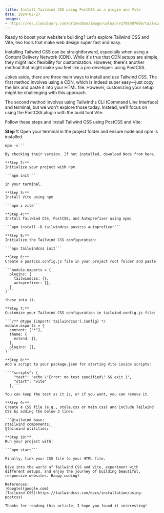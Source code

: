 ```yaml
---
title: Install Tailwind CSS using PostCSS as a plugin and Vite
date: 2024-02-27
images: 
- https://res.cloudinary.com/dr1nwz8am/image/upload/v1708987666/tailwindcss-postcss-vite-by-sakibsnaz-dev_sbpk4p.webp
---
```

Ready to boost your website's building? Let's explore Tailwind CSS and Vite, two tools that make web design super fast and easy.

Installing Tailwind CSS can be straightforward, especially when using a Content Delivery Network (CDN). While it's true that CDN setups are simple, they might lack flexibility for customization. However, there's another method that might make you feel like a pro developer: using PostCSS.

Jokes aside, there are three main ways to install and use Tailwind CSS. The first method involves using a CDN, which is indeed super easy—just copy the link and paste it into your HTML file. However, customizing your setup might be challenging with this approach.

The second method involves using Tailwind's CLI (Command Line Interface) and terminal, but we won't explore those today. Instead, we'll focus on using the PostCSS plugin with the build tool Vite.

Follow these steps and install Tailwind CSS using PostCSS and Vite:

**Step 1:**
Open your terminal in the project folder and ensure node and npm is installed.

```node -v
npm -v```

By checking their version. If not installed, download Node from here.

**Step 2:**
Initialize your project with npm

```npm init```

in your terminal.

**Step 3:**
Install Vite using npm

```npm i vite```

**Step 4:**
Install Tailwind CSS, PostCSS, and Autoprefixer using npm:

```npm install -D tailwindcss postcss autoprefixer```

**Step 5:**
Initialize the Tailwind CSS configuration:

```npx tailwindcss init```

**Step 6:**
Create a postcss.config.js file in your project root folder and paste

```module.exports = {
  plugins: {
    tailwindcss: {},
    autoprefixer: {},
  }
}```

these into it.

**Step 7:**
Customize your Tailwind CSS configuration in tailwind.config.js file:

```/** @type {import('tailwindcss').Config} */
module.exports = {
  content: ["*"],
  theme: {
    extend: {},
  },
  plugins: [],
}```

**Step 8:**
Add a script to your package.json for starting Vite inside scripts:

```"scripts": {
    "test": "echo \"Error: no test specified\" && exit 1",
    "start": "vite"
  },```

You can keep the test as it is, or if you want, you can remove it.

**Step 9:**
Create a CSS file (e.g., style.css or main.css) and include Tailwind CSS by adding the below 3 lines:

```@tailwind base;
@tailwind components;
@tailwind utilities;```

**Step 10:**
Run your project with:

```npm start```

Finally, link your CSS file to your HTML file.

Dive into the world of Tailwind CSS and Vite, experiment with different setups, and enjoy the journey of building beautiful, responsive websites. Happy coding!

References:
[Google](google.com)
[Tailwind CSS](https://tailwindcss.com/docs/installation/using-postcss)

Thanks for reading this article, I hope you found it interesting!
